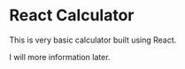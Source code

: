 # React Calculator

This is very basic calculator built using React.

I will more information later.
